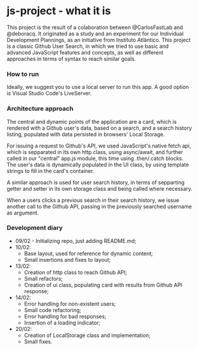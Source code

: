 # js-project - what it is
This project is the result of a colaboration between @CarlosFastLab and @deboracq.
It originated as a study and an experiment for our Individual Development Plannings, as an initiative from Instituto Atlântico.
This project is a classic Github User Search, in which we tried to use basic and advanced JavaScript features and concepts, as well as different approaches in terms of syntax to reach similar goals.

### How to run
Ideally, we suggest you to use a local server to run this app.
A good option is Visual Studio Code's LiveServer.

### Architecture approach
The central and dynamic points of the application are a card, which is rendered with a Github user's data, based on a search, and a search history listing, populated with data persisted in browsers' Local Storage.

For issuing a request to Github's API, we used JavaScript's native fetch api, which is sepparated in its own http class, using async/await, and further called in our "central" app.js module, this time using .then/.catch blocks. The user's data is dynamically populated in the UI class, by using template strings to fill in the card's container.

A similar approach is used for user search history, in terms of sepparting getter and setter in its own storage class and being called where necessary.

When a users clicks a previous search in their search history, we issue another call to the Github API, passing in the previously searched username as argument.

### Development diary
* 09/02 - Initializing repo, just adding README.md;
* 10/02:
    * Base layout, used for reference for dynamic content;
    * Small insertions and fixes to layout;
* 13/02:
    * Creation of http class to reach Github API;
    * Small refactors;
    * Creation of ui class, populating card with results from Github API response;
* 14/02:
    * Error handling for non-existent users;
    * Small code refactoring;
    * Error handling for bad responses;
    * Insertion of a loading indicator;
* 20/02:
    * Creation of LocalStorage class and implementation;
    * Small fixes.